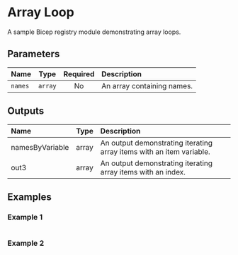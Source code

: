 # Array Loop

A sample Bicep registry module demonstrating array loops.

## Parameters

| Name    | Type    | Required | Description                |
| :------ | :-----: | :------: | :------------------------- |
| `names` | `array` | No       | An array containing names. |

## Outputs

| Name            | Type  | Description                                                          |
| :-------------- | :---: | :------------------------------------------------------------------- |
| namesByVariable | array | An output demonstrating iterating array items with an item variable. |
| out3            | array | An output demonstrating iterating array items with an index.         |

## Examples

### Example 1

```bicep
```

### Example 2

```bicep
```